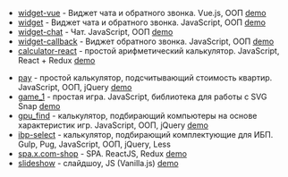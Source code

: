 * [widget-vue](https://github.com/staskontrabas/staskontrabas.github.io/tree/master/widget-vue) - Виджет чата и обратного звонка. Vue.js, ООП [demo](https://staskontrabas.github.io/widget-vue/dist/)
* [widget](https://github.com/staskontrabas/staskontrabas.github.io/tree/master/widget) - Виджет чата и обратного звонка. JavaScript, ООП [demo](https://staskontrabas.github.io/widget/index.html)
* [widget-chat](https://github.com/staskontrabas/staskontrabas.github.io/tree/master/widget-travel) - Чат. JavaScript, ООП [demo](https://staskontrabas.github.io/widget-travel/index.html)
* [widget-callback](https://github.com/staskontrabas/staskontrabas.github.io/tree/master/widget_callback) - Виджет обратного звонка. JavaScript, ООП [demo](https://staskontrabas.github.io/widget_callback/index.html)
* [calculator-react](https://github.com/staskontrabas/staskontrabas.github.io/tree/master/calculator-react) - простой арифметический калькулятор. JavaScript, React + Redux [demo](https://staskontrabas.github.io/calculator-react/build/)
<!-- *** -->
* [pay](https://github.com/staskontrabas/staskontrabas.github.io/tree/master/pay) - простой калькулятор, подсчитывающий стоимость квартир. JavaScript, ООП, jQuery [demo](https://staskontrabas.github.io/pay/)
* [game_1](https://github.com/staskontrabas/staskontrabas.github.io/tree/master/game_1) - простая игра. JavaScript, библиотека для работы с SVG Snap [demo](https://staskontrabas.github.io/game_1/)
* [gpu_find](https://github.com/staskontrabas/staskontrabas.github.io/tree/master/gpu_find) - калькулятор, подбирающий компьютеры на основе характеристик игр. JavaScript, ООП, jQuery [demo](https://staskontrabas.github.io/gpu_find/)
* [ibp-select](https://github.com/staskontrabas/staskontrabas.github.io/tree/master/ibp-select) - калькулятор, подбирающий комплектующие для ИБП. Gulp, Pug, JavaScript, ООП, jQuery, Less
* [spa.x.com-shop](https://github.com/staskontrabas/staskontrabas.github.io/tree/master/spa.x.com-shop) - SPA. ReactJS, Redux [demo](https://staskontrabas.github.io/spa.x.com-shop/build)
* [slideshow](https://github.com/staskontrabas/staskontrabas.github.io/tree/master/slideshow) - слайдшоу, JS (Vanilla.js) [demo](https://staskontrabas.github.io/slideshow/)
<!--* [calculator_simple](https://github.com/staskontrabas/staskontrabas.github.io/tree/master/calculator_simple) - простой математический калькулятор. JavaScript, ООП [demo](https://staskontrabas.github.io/calculator_simple/)-->

